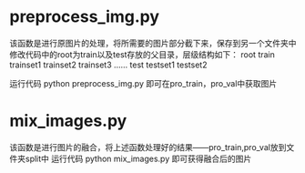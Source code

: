 # preprocess_img.py

该函数是进行原图片的处理，将所需要的图片部分截下来，保存到另一个文件夹中
修改代码中的root为train以及test存放的父目录，层级结构如下：
root
  train
    trainset1
    trainset2
    trainset3
    ……
  test
    testset1
    testset2
    
 运行代码 python preprocess_img.py 
 即可在pro_train，pro_val中获取图片
 
 
 # mix_images.py
 
 该函数是进行图片的融合，将上述函数处理好的结果——pro_train,pro_val放到文件夹split中
 运行代码 python mix_images.py
 即可获得融合后的图片

